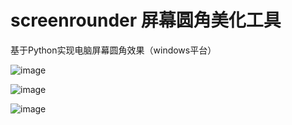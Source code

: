 # screenrounder 屏幕圆角美化工具
基于Python实现电脑屏幕圆角效果（windows平台）

![image](https://github.com/user-attachments/assets/fd3f052a-14d0-43f3-ae86-6db91ef5c8c9)

![image](https://github.com/user-attachments/assets/36529b57-f26c-4f7b-bab8-fc005982376e)

![image](https://github.com/user-attachments/assets/eb41595b-5a2f-4519-8643-688c8a6c8dd0)
